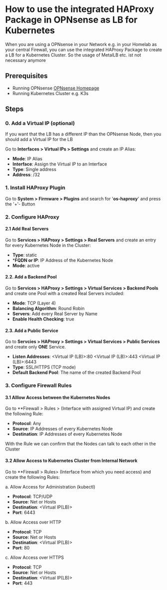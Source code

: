 # How to use the integrated HAProxy Package in OPNsense as LB for Kubernetes

When you are using a OPNsense in your Network e.g. in your Homelab as your central Firewall, you can use the integrated HAProxy Package to create a LB for a Kubernetes Cluster. So the usage of MetalLB etc. ist not necessary anymore

## Prerequisites
* Running OPNsense  [OPNsense Homepage](https://opnsense.org/)
* Running Kubernetes Cluster e.g. K3s

## Steps
### 0. Add a Virtual IP (optional)
If you want that the LB has a different IP than the OPNsense Node, then you should add a Virtual IP for the LB

Go to **Interfaces > Virtual IPs > Settings** and create an IP Alias:

* **Mode**: IP Alias
* **Interface**: Assign the Virtual IP to an Interface
* **Type**: Single address
* **Address**: <Any IP Address> /32 

### 1. Install HAProxy Plugin
 Go to **System > Firmware > Plugins** and search for '**os-haproxy**'  and press the '+'- Button

### 2. Configure HAProxy
#### 2.1 Add Real Servers
Go to **Services > HAProxy > Settings > Real Servers** and create an entry for every Kubernetes Node in the Cluster:

* **Type**: static
* ***FQDN or IP**: IP Address of the Kubernetes Node
* **Mode**: active

#### 2.2. Add a Backend Pool
Go to **Services > HAProxy > Settings > Virtual Services > Backend Pools** and create one Pool with a created Real Servers included:

* **Mode**: TCP (Layer 4)
* **Balancing Algorithm**: Round Robin
* **Servers**: Add every Real Server by Name
* **Enable Health Checking**: true

#### 2.3. Add a Public Service
Go to **Servcies > HAProxy > Settings > Virtual Services > Public Services** and create only **ONE** Service.

* **Listen Addresses**: <Virtual IP (LB)>:80 <Virtual IP (LB)>:443 <Virtual IP (LB)>:6443
* **Type**: SSL/HTTPS (TCP mode)
* **Default Backend Pool**: The name of the created Backend Pool

### 3. Configure Firewall Rules
#### 3.1 Alllow Access between the Kubernetes Nodes
Go to **Firewall > Rules > (Interface with assigned Virtual IP) and create the following Rule:

* **Protocol**: Any
* **Source**: IP Addresses of every Kubernetes Node
* **Destination**: IP Addresses of every Kubernetes Node

With the Rule we can confirm that the Nodes can talk to each other in the Cluster

#### 3.2 Allow Access to Kubernetes Cluster from Internal Network
Go to **Firewall > Rules> (Interface from which you need access) and create the following Rules:

a. Allow Access for Administration (kubectl) 
* **Protocol**: TCP/UDP
*  **Source**: Net or Hosts
*  **Destination**: <Virtual IP(LB)>
*  **Port**: 6443

b. Allow Access over HTTP
* **Protocol**: TCP
*  **Source**: Net or Hosts
*  **Destination**: <Virtual IP(LB)>
*  **Port**: 80

c. Allow Access over HTTPS
* **Protocol**: TCP
*  **Source**: Net or Hosts
*  **Destination**: <Virtual IP(LB)>
*  **Port**: 443